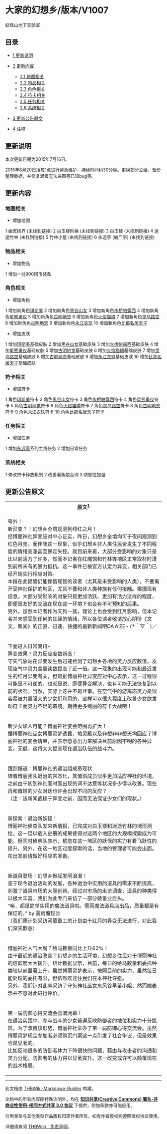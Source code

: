 # 大家的幻想乡/版本/V1007

<!-- source html: G:\repos\THBWiki-Markdown-Builder\THBWikiMarkdown\Temp\main\6\64\ns0%3A%E5%A4%A7%E5%AE%B6%E7%9A%84%E5%B9%BB%E6%83%B3%E4%B9%A1%2F%E7%89%88%E6%9C%AC%2FV1007.html -->

妖怪山地下实验室


## 目录

- [1 更新说明](#更新说明)
- [2 更新内容](#更新内容)

  - [2.1 地图相关](#地图相关)
  - [2.2 物品相关](#物品相关)
  - [2.3 角色相关](#角色相关)
  - [2.4 符卡相关](#符卡相关)
  - [2.5 任务相关](#任务相关)
  - [2.6 系统相关](#系统相关)



- [3 更新公告原文](#更新公告原文)
- [4 注释](#注释)





## 更新说明
  
本次更新日期为2015年7月16日。  

2015年8月20日凌晨1点进行紧急维护，持续时间约30分钟。更换部分立绘，备份整理数据，并修复满级无法进图等已知bug等。
  


## 更新内容

### 地图相关
- 增加地图

1 幽冥结界 (未找到链接)
2 白玉楼阶梯 (未找到链接)
3 白玉楼 (未找到链接)
4 迷途竹林 (未找到链接)
5 竹林小屋 (未找到链接)
6 永远亭 (躺尸亭)  (未找到链接)


### 物品相关
- 增加物品

1 增加一批900铜币装备


### 角色相关
- 增加角色

1 增加新角色[琪斯美](./大家的幻想乡-人物-琪斯美.md)
2 增加新角色[黑谷山女](./大家的幻想乡-人物-黑谷山女.md)
3 增加新角色[水桥帕露西](./大家的幻想乡-人物-水桥帕露西.md)
4 增加新角色[星熊勇仪](./大家的幻想乡-人物-星熊勇仪.md)
5 增加新角色[古明地觉](./大家的幻想乡-人物-古明地觉.md)
6 增加新角色[火焰猫燐](./大家的幻想乡-人物-火焰猫燐.md)
7 增加新角色[灵乌路空](./大家的幻想乡-人物-灵乌路空.md)
8 增加新角色[古明地恋](./大家的幻想乡-人物-古明地恋.md)
9 增加新角色[永江衣玖](./大家的幻想乡-人物-永江衣玖.md)
10 增加新角色[比那名居天子](./大家的幻想乡-人物-比那名居天子.md)

- 增加皮肤

1 增加[琪斯美](./大家的幻想乡-人物-琪斯美.md)基础皮肤
2 增加[黑谷山女](./大家的幻想乡-人物-黑谷山女.md)基础皮肤
3 增加[水桥帕露西](./大家的幻想乡-人物-水桥帕露西.md)基础皮肤
4 增加[星熊勇仪](./大家的幻想乡-人物-星熊勇仪.md)基础皮肤
5 增加[古明地觉](./大家的幻想乡-人物-古明地觉.md)基础皮肤
6 增加[火焰猫燐](./大家的幻想乡-人物-火焰猫燐.md)基础皮肤
7 增加[灵乌路空](./大家的幻想乡-人物-灵乌路空.md)基础皮肤
8 增加[古明地恋](./大家的幻想乡-人物-古明地恋.md)基础皮肤
9 增加[永江衣玖](./大家的幻想乡-人物-永江衣玖.md)基础皮肤
10 增加[比那名居天子](./大家的幻想乡-人物-比那名居天子.md)基础皮肤


### 符卡相关
- 增加符卡

1 角色[琪斯美](./大家的幻想乡-人物-琪斯美.md)符卡
2 角色[黑谷山女](./大家的幻想乡-人物-黑谷山女.md)符卡
3 角色[水桥帕露西](./大家的幻想乡-人物-水桥帕露西.md)符卡
4 角色[星熊勇仪](./大家的幻想乡-人物-星熊勇仪.md)符卡
5 角色[古明地觉](./大家的幻想乡-人物-古明地觉.md)符卡
6 角色[火焰猫燐](./大家的幻想乡-人物-火焰猫燐.md)符卡
7 角色[灵乌路空](./大家的幻想乡-人物-灵乌路空.md)符卡
8 角色[古明地恋](./大家的幻想乡-人物-古明地恋.md)符卡
9 角色[永江衣玖](./大家的幻想乡-人物-永江衣玖.md)符卡
10 角色[比那名居天子](./大家的幻想乡-人物-比那名居天子.md)符卡


### 任务相关
- 增加任务

1 增加[永远亭](./大家的幻想乡-设定-红月异变.md)系列主线任务
2 增加日常任务


### 系统相关
1 修改符卡释放机制
2 改善看板娘台词
3 防御位加强


## 更新公告原文

<table>

<tbody><tr>
<th>原文<sup id="cite_ref-1" class="reference"><a href="#cite_note-1">1</a></sup>
</th></tr>
<tr>
<td><div class="poem">
<p>号外！<br>
新异变？！幻想乡全境观测到绯红之月！<br>
经博丽神社异变应对中心证实，昨日，幻想乡全境均可于夜间观测到红色月亮。而伴随这一现象，似乎幻想乡非人类住民皆发生了不同程度的情绪高涨甚至暴走失控。就目前来看，大部分受影响的对象只是比以前活力了许多，然而本记者在红魔馆和竹林等地区正常取材时遭到前所未有的暴力抵抗。这一事件已被官方认定为异变，相关部门已经开始实行相应对策。<br>
本报在此提醒仍能保留理智的读者（尤其是未受影响的人类），不要离开受神社保护的地区，尤其不要和非人类种族有任何接触。根据现有信息，大部分受影响的对象只是更加活跃、更加有活力这样的程度，即便是友好的交流在现在这一环境下也会有不可预知的后果。<br>
另外，虽然本记者作为天狗一族，理论上也会受到红月影响，但本记者并未感受到任何的狂躁的情绪，所以各位读者敬请放心期待《文文。新闻》的正直、迅速、快捷的最新新闻吧DA☆ZE~ (*＾▽＾)／ <br>
<br>
<br>
下面进入日常简讯~<br>
异变效果？灵力反应度数新高！<br>
守矢气象站在异变发生后迅速检测了幻想乡各地的灵力反应数值，发现空气中灵力含量读数提高了近一倍。这一现象的出现可能和最近发生的红月异变有关，但是据博丽神社异变应对中心表示，这一过程很可能是不可逆的。也就是说，即便异变解决，也有可能无法恢复到以前的状况。当然，实际上这并不是坏事。在空气中的游离态灵力是很容易被力量强大的少女们利用的，这样可以很大程度上改善少女欲发动符卡而灵力不足的窘境。期待更多绚丽的符卡大战吧！<br>
<br>
<br>
新少女加入可能？博丽神社宴会范围再扩大！<br>
据博丽神社巫女博丽灵梦透露，地灵殿以及非想非非想天均回应了博丽神社的宴会请柬，并表示愿意出力来解决目前原因不明的各种异变。无疑，这将大大提高现在退治队伍的战斗力。<br>
<br>
<br>
跟踪报道：博丽神社的退治组成员现状<br>
随着博丽团队退治的常态化，其值班成员似乎更加适应神社的环境，之前由于初到神社而时而出现的词不达意等状况多少得以改善。现在再和值班的少女对话也许会出现不同的反应？<br>
（注：该新闻截稿于异变之前，因而无法保证少女们的现状。）<br>
<br>
<br>
新探索！退治新妖怪！<br>
博丽神社侦查队发来新情报，已完成对白玉楼和迷途竹林的地形测绘。这一足以载入史册的成果使得对这两个地区的大规模探索成为可能。但同时侦察队表示，栖息在这一地区的妖怪的实力有着飞跃性的提升。另外，在这一地区过度探索的话，当地的管理者可能会出面。在出发前请做好相应的准备。<br>
<br>
<br>
新道具登场！幻想乡掀起发明浪潮！<br>
鉴于现今退治活动的发展，各种退治中实用的道具的需求不断提高，刺激了道具市场的大胆创新。经过对市场的走访调查，道具的种类得以极大丰富。我们为此专门采访了一部分装备业巨头。<br>
“嘛，都是简单实用的魔法道具啦。雾雨魔法道具店出品，质量都是有保证的。” by 雾雨魔理沙<br>
（我们原计划采访河童重工的计划由于红月的异变无法进行，对此我们深表歉意）<br>
<br>
<br>
博丽神社人气大增？绘马数量同比上升62%！<br>
由于最近的退治改善了幻想乡的生活环境，幻想乡住民对于博丽神社的信仰度大大提升。统计数据显示，目前，每日的绘马数量和委托种类较以前显著上升。虽然博丽灵梦表示，按照目前的实力，虽然每日能处理的委托有限，但依然欢迎住民们在本神社许愿。<br>
另外，我们针对此事采访了守矢神社巫女东风谷早苗小姐，然而她表示并不愿对此进行评价。<br>
<br>
<br>
第一届防御心得交流会圆满闭幕！<br>
在退治实践中，参与战斗的少女普遍反映防御者的地位和实力十分尴尬。为了改善该形势，博丽神社举办了第一届防御心得交流会。虽然博丽灵梦规定参加者必须购买门票这一点引发了社会争议，但是效果也是显著的。<br>
比如反映很多的防御者体力下降很快的问题，藉由与攻击者的沟通和灵力分配，防御者的体力得以显著提升。这一改变或许可以颠覆现在的战术格局。
</p>
</div>
</td></tr></tbody></table>



[^cite_note-1]: 源地址：[https://tieba.baidu.com/p/3899320356?pn=1](https://tieba.baidu.com/p/3899320356?pn=1)（已经失效）





---

此文档由 [THBWiki-Markdown-Builder](https://github.com/Delsin-Yu/THBWiki-Markdown-Builder) 构建。

文档中的所有内容除特殊注明外，均在 [**知识共享(Creative Commons) 署名-非商业性使用-相同方式共享 3.0 协议**](https://creativecommons.org/licenses/by-sa/3.0/deed.zh-hans) 下提供，附加条款亦可能应用。

引用类型与其他类型作品版权归原作者所有，如有作者授权则遵照授权协议使用。

详细请查阅 [THBWiki：免责声明](https://thbwiki.cc/THBWiki:%E5%85%8D%E8%B4%A3%E5%A3%B0%E6%98%8E)。

